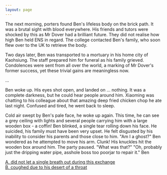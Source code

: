 ```yaml
---
layout: page
---
```



The next morning, porters found Ben's lifeless body on the brick path. It was a brutal sight with blood everywhere. His friends and tutors were shocked by this as Mr Dover had a brilliant future. They did not realise how high Ben held ENS in regard. The college contacted Ben's family, who soon flew over to the UK to retrieve the body.

Two days later, Ben was transported to a mortuary in his home city of Kaohsiung. The staff prepared him for funeral as his family grieved. Condolences were sent from all over the world, a marking of Mr Dover's former success, yet these trivial gains are meaningless now. 

...

Ben woke up. His eyes shot open, and landed on ... nothing. It was a complete darkness, but he could hear people around him. Xiaoming was chatting to his colleague about that amazing deep fried chicken chop he ate last night. Confused and tired, he went back to sleep.

Cold air swept by Ben's pale face, he woke up again. This time, he can see a grey ceiling with lights and several people carrying him with a large wooden box - a coffin! Ben blinked, a single tear rolling down his face. He suicided, his family must have been very upset. He felt disgusted by his inability to consider his parents and those close to him. "Am I a ghost?" Ben wondered as he attempted to move his arm. Clunk! His knuckles hit the wooden box around him. The party paused. "What was that?" "Oh, probably just the dripping water pipe, asshole boss too poorjar to repair it." Ben

[A. did not let a single breath out during this exchange](glorytodover.html) \
[B. coughed due to his desert of a throat](testsubject.html)

